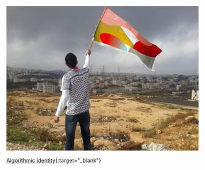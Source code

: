 <a name="muuaaa01"></a>

![](images/9/muuaaa.jpg)

[Algorithmic identity](https://eyeondesign.aiga.org/an-algorithmic-national-identity-takes-shape/?mc_cid=312c9526af&mc_eid=fde84779db){:target="_blank"}
